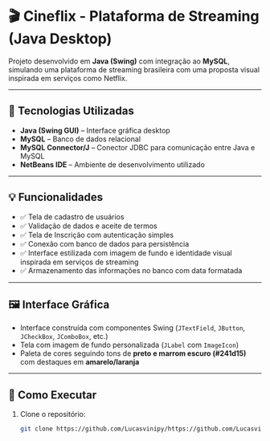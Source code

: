 # 🎬 Cineflix - Plataforma de Streaming (Java Desktop)

Projeto desenvolvido em **Java (Swing)** com integração ao **MySQL**, simulando uma plataforma de streaming brasileira com uma proposta visual inspirada em serviços como Netflix.

---

## 🧰 Tecnologias Utilizadas

- **Java (Swing GUI)** – Interface gráfica desktop  
- **MySQL** – Banco de dados relacional  
- **MySQL Connector/J** – Conector JDBC para comunicação entre Java e MySQL  
- **NetBeans IDE** – Ambiente de desenvolvimento utilizado  

---

## 💡 Funcionalidades

- ✅ Tela de cadastro de usuários  
- ✅ Validação de dados e aceite de termos  
- ✅ Tela de Inscrição com autenticação simples  
- ✅ Conexão com banco de dados para persistência  
- ✅ Interface estilizada com imagem de fundo e identidade visual inspirada em serviços de streaming  
- ✅ Armazenamento das informações no banco com data formatada  

---

## 🖼️ Interface Gráfica

- Interface construída com componentes Swing (`JTextField`, `JButton`, `JCheckBox`, `JComboBox`, etc.)  
- Tela com imagem de fundo personalizada (`JLabel` com `ImageIcon`)  
- Paleta de cores seguindo tons de **preto e marrom escuro (#241d15)** com destaques em **amarelo/laranja**  

---

## 🚀 Como Executar

1. Clone o repositório:
   ```bash
   git clone https://github.com/Lucasvinipy/https://github.com/Lucasvinipy/cineflix
